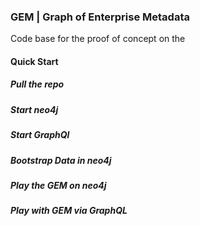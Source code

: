 ### GEM | Graph of Enterprise Metadata 

Code base for the proof of concept on the 

#### Quick Start

##### Pull the repo

##### Start neo4j

##### Start GraphQl

##### Bootstrap Data in neo4j

##### Play the GEM on neo4j

##### Play with GEM via GraphQL
